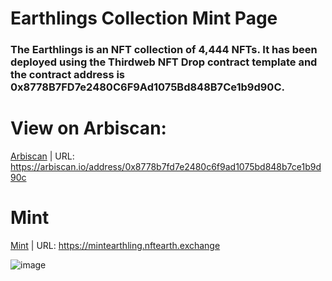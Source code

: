 # Earthlings Collection Mint Page

### The Earthlings is an NFT collection of 4,444 NFTs. It has been deployed using the Thirdweb NFT Drop contract template and the contract address is 0x8778B7FD7e2480C6F9Ad1075Bd848B7Ce1b9d90C. 

# View on Arbiscan:

[Arbiscan](https://arbiscan.io/address/0x8778b7fd7e2480c6f9ad1075bd848b7ce1b9d90c) | URL: https://arbiscan.io/address/0x8778b7fd7e2480c6f9ad1075bd848b7ce1b9d90c

# Mint 

[Mint](https://mintearthling.nftearth.exchange/) | URL: https://mintearthling.nftearth.exchange

![image](https://github.com/NFTEarth/earthlings-nft-drop/assets/29180454/2e70d721-1555-46fe-961c-606f1e35bcce)

